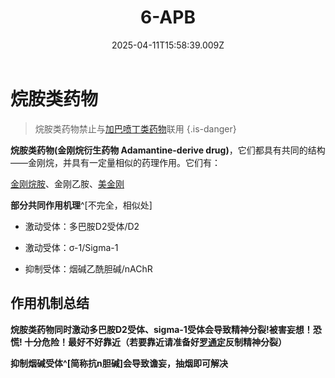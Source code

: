 ﻿---
title: 6-APB
description: 
published: true
date: 2025-04-11T15:58:39.009Z
tags: 
editor: markdown
dateCreated: 2025-04-11T15:58:34.573Z
---

# 烷胺类药物
> 烷胺类药物禁止与[加巴喷丁类药物](/drug/加巴喷丁类药物)联用
{.is-danger}

**烷胺类药物(金刚烷衍生药物 Adamantine-derive drug)**，它们都具有共同的结构——金刚烷，并具有一定量相似的药理作用。它们有：

[金刚烷胺](/drug/ATD)、金刚乙胺、[美金刚](/drug/MMT)

**部分共同作用机理**^[不完全，相似处]

- 激动受体：多巴胺D2受体/D2

- 激动受体：σ-1/Sigma-1

- 抑制受体：烟碱乙酰胆碱/nAChR

## 作用机制总结
**烷胺类药物同时激动多巴胺D2受体、sigma-1受体会导致精神分裂!被害妄想！恐慌! 十分危险！最好不好靠近（若要靠近请准备好[罗通定](/Drugs/RTD)反制精神分裂）**

**抑制烟碱受体^[简称抗n胆碱]会导致谵妄，抽烟即可解决**

